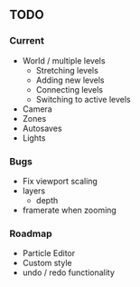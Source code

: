 
## TODO

### Current
- World / multiple levels
  - Stretching levels
  - Adding new levels
  - Connecting levels
  - Switching to active levels
- Camera
- Zones
- Autosaves
- Lights

### Bugs
- Fix viewport scaling
- layers
  - depth
- framerate when zooming

### Roadmap
- Particle Editor
- Custom style
- undo / redo functionality
